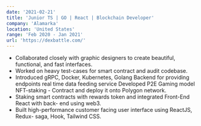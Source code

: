 ```yaml
---
date: '2021-02-21'
title: 'Junior TS | GO | React | Blockchain Developer'
company: 'Alamarka'
location: 'United States'
range: 'Feb 2020 - Jan 2021'
url: 'https://dexbattle.com/'
---
```


- Collaborated closely with graphic designers to create beautiful, functional, and fast interfaces. 
- Worked on heavy test-cases for smart contract and audit codebase. 
- Introduced gRPC, Docker, Kubernetes, Golang Backend for providing endpoints real time data feeding service Developed P2E Gaming model NFT-staking - Contract and deploy it onto Polygon network. 
- Staking smart contracts with rewards token and integrated Front-End React with back- end using web3. 
- Built high-performance customer facing user interface using ReactJS, Redux- saga, Hook, Tailwind CSS.